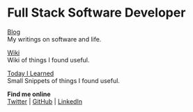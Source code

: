 # Full Stack Software Developer

[Blog](/blog/) <br /> My writings on software and life.

[Wiki](/wiki/) <br /> Wiki of things I found useful.

[Today I Learned ](/til/) <br /> Small Snippets of things I found useful.

**Find me online** <br />[Twitter](https://twitter.com/jibrankalia) | [GitHub](https://github.com/jibrankalia) | [LinkedIn](https://www.linkedin.com/in/jibran-kalia/)

